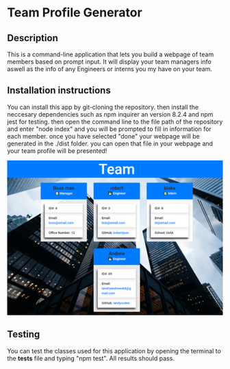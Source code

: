 # Team Profile Generator

  

  ## Description 
  This is a command-line application that lets you build a webpage of team members based on prompt input. It will display your team managers info aswell as the info of any Engineers or interns you my have on your team.

  ## Installation instructions
 You can install this app by git-cloning the repository. then install the neccesary dependencies such as npm inquirer an version 8.2.4 and npm jest for testing. then open the command line to the file path of the repository and enter "node index" and you will be prompted to fill in information for each member. once you have selected "done" your webpage will be generated in the ./dist folder. you can open that file in your webpage and your team profile will be presented!
  
  ![img](readme-assets\Teamprofilegen-README-screenshot.png)
  
  ## Testing
 You can test the classes used for this application by opening the terminal to the __tests__ file and typing "npm test". All results should pass.
  

  
  
